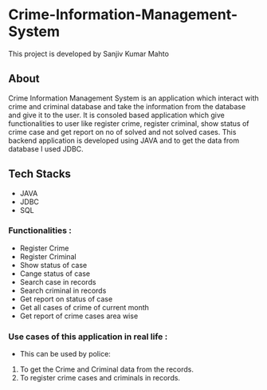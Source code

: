 # Crime-Information-Management-System

This project is developed by Sanjiv Kumar Mahto


## About
Crime Information Management System is an application which interact with crime and criminal database and take the information from the database and give it to the user. 
It is consoled based application which give functionalities to user like register crime, register criminal, show status of crime case and get report on no of solved and not solved cases.
This backend application is developed using JAVA and to get the data from database I used JDBC.

## Tech Stacks
* JAVA
* JDBC
* SQL




### Functionalities :
* Register Crime
* Register Criminal
* Show status of case
* Cange status of case
* Search case in records
* Search criminal in records
* Get report on status of case
* Get all cases of crime of current month
* Get report of crime cases area wise
					 
				
### Use cases of this application in real life :
* This can be used by police:
 1. To get the Crime and Criminal data from the records.
 2. To register crime cases and criminals in records.
